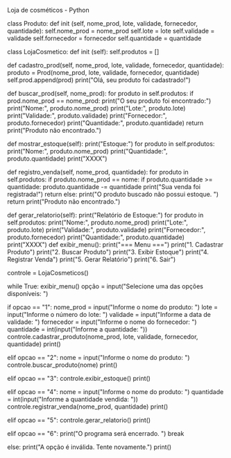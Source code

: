 Loja de cosméticos - Python

class Produto: def init (self, nome_prod, lote, validade, fornecedor, quantidade): self.nome_prod = nome_prod self.lote = lote self.validade = validade self.fornecedor = fornecedor self.quantidade = quantidade

class LojaCosmetico: def init (self): self.produtos = []

def cadastro_prod(self, nome_prod, lote, validade, fornecedor, quantidade):
    produto = Prod(nome_prod, lote, validade, fornecedor, quantidade)
    self.prod.append(prod)
    print("Olá, seu produto foi cadastrado!")

def buscar_prod(self, nome_prod):
    for produto in self.produtos:
        if prod.nome_prod == nome_prod:
            print("O seu produto foi encontrado:")
            print("Nome:", produto.nome_prod)
            print("Lote:", produto.lote)
            print("Validade:", produto.validade)
            print("Fornecedor:", produto.fornecedor)
            print("Quantidade:", produto.quantidade)
            return
    	print("Produto não encontrado.")

def mostrar_estoque(self):
    	print("Estoque:")
    for produto in self.produtos:
        print("Nome:", produto.nome_prod)
        print("Quantidade:", produto.quantidade)
        print("XXXX")

def registro_venda(self, nome_prod, quantidade):
    for produto in self.produtos:
        if produto.nome_prod == nome:
            if produto.quantidade >= quantidade:
                produto.quantidade -= quantidade
                print("Sua venda foi registrada!")
                return
            else:
                print("O produto buscado não possui estoque. ")
                return
    	print("Produto não encontrado.")

def gerar_relatorio(self):
    	print("Relatório de Estoque:")
    for produto in self.produtos:
        print("Nome:", produto.nome_prod)
        print("Lote:", produto.lote)
        print("Validade:", produto.validade)
        print("Fornecedor:", produto.fornecedor)
        print("Quantidade:", produto.quantidade)
        print("XXXX")
def exibir_menu(): print("=== Menu ===") print("1. Cadastrar Produto") print("2. Buscar Produto") print("3. Exibir Estoque") print("4. Registrar Venda") print("5. Gerar Relatório") print("6. Sair")

controle = LojaCosmeticos()

while True: exibir_menu() opção = input("Selecione uma das opções disponíveis: ")

if opcao == "1":
    nome_prod = input("Informe o nome do produto: ")
    lote = input("Informe o número do lote: ")
    validade = input("Informe a data de validade: ")
    fornecedor = input("Informe o nome do fornecedor: ")
    quantidade = int(input("Informe a quantidade: "))
    controle.cadastrar_produto(nome_prod, lote, validade, fornecedor, quantidade)
    	print()

elif opcao == "2":
    nome = input("Informe o nome do produto: ")
    controle.buscar_produto(nome)
   	print()

elif opcao == "3":
    controle.exibir_estoque()
    	print()

elif opcao == "4":
    nome = input("Informe o nome do produto: ")
    quantidade = int(input("Informe a quantidade vendida: "))
    controle.registrar_venda(nome_prod, quantidade)
    	print()

elif opcao == "5":
    controle.gerar_relatorio()
    	print()

elif opcao == "6":
    	print("O programa será encerrado. ")
    break

else:
   	print("A opção é inválida. Tente novamente.")
    		print()
